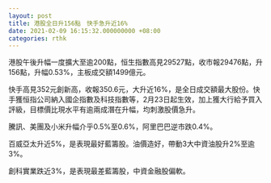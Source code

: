 ```yaml
---
layout: post
title: 港股全日升156點　快手急升近16%
date: 2021-02-09 16:15:32.000000000 +08:00
categories: rthk
---
```


港股午後升幅一度擴大至逾200點，恒生指數高見29527點，收市報29476點，升156點，升幅0.53%，主板成交額1499億元。

快手高見352元創新高，收報350.6元，大升近16%，是全日成交額最大股份。快手獲恒指公司納入國企指數及科技指數等，2月23日起生效，加上獲大行給予買入評級，目標價比現水平有逾兩成潛在升幅，均刺激股價急升。

騰訊、美團及小米升幅介乎0.5%至0.6%，阿里巴巴逆市跌0.4%。

百威亞太升近5%，是表現最好藍籌股。油價造好，帶動3大中資油股升2%至逾3%。

創科實業跌近3%，是表現最差藍籌股，中資金融股偏軟。
